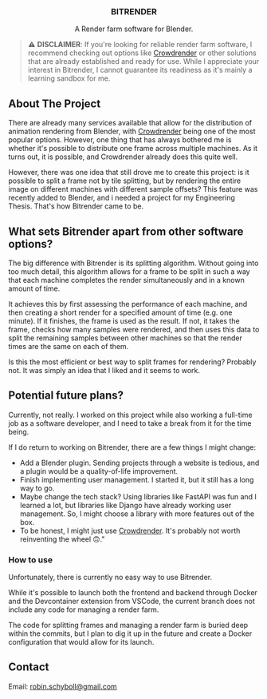 <br />
<div align="center">
  <h3 align="center">BITRENDER</h3>
  <p align="center">
    A Render farm software for Blender.
  </p>
</div>

> :warning: **DISCLAIMER**: If you're looking for reliable render farm software, I recommend checking out options like <a href="https://www.crowd-render.com/">Crowdrender</a> or other solutions that are already established and ready for use. While I appreciate your interest in Bitrender, I cannot guarantee its readiness as it's mainly a learning sandbox for me.

## About The Project

There are already many services available that allow for the distribution of animation rendering from Blender, with <a href="https://www.crowd-render.com/">Crowdrender</a> being one of the most popular options. However, one thing that has always bothered me is whether it's possible to distribute one frame across multiple machines. As it turns out, it is possible, and Crowdrender already does this quite well.

However, there was one idea that still drove me to create this project: is it possible to split a frame not by tile splitting, but by rendering the entire image on different machines with different sample offsets? This feature was recently added to Blender, and i needed a project for my Engineering Thesis. That's how Bitrender came to be.

## What sets Bitrender apart from other software options?
The big difference with Bitrender is its splitting algorithm. Without going into too much detail, this algorithm allows for a frame to be split in such a way that each machine completes the render simultaneously and in a known amount of time. 

It achieves this by first assessing the performance of each machine, and then creating a short render for a specified amount of time (e.g. one minute). If it finishes, the frame is used as the result. If not, it takes the frame, checks how many samples were rendered, and then uses this data to split the remaining samples between other machines so that the render times are the same on each of them.

Is this the most efficient or best way to split frames for rendering? Probably not. It was simply an idea that I liked and it seems to work.

## Potential future plans? 
Currently, not really. I worked on this project while also working a full-time job as a software developer, and I need to take a break from it for the time being.

If I do return to working on Bitrender, there are a few things I might change:
* Add a Blender plugin. Sending projects through a website is tedious, and a plugin would be a quality-of-life improvement.
* Finish implementing user management. I started it, but it still has a long way to go.
* Maybe change the tech stack? Using libraries like FastAPI was fun and I learned a lot, but libraries like Django have already working user management. So, I might choose a library with more features out of the box.
* To be honest, I might just use <a href="https://www.crowd-render.com/">Crowdrender</a>. It's probably not worth reinventing the wheel 🙃."


### How to use
Unfortunately, there is currently no easy way to use Bitrender. 

While it's possible to launch both the frontend and backend through Docker and the Devcontainer extension from VSCode, the current branch does not include any code for managing a render farm. 

The code for splitting frames and managing a render farm is buried deep within the commits, but I plan to dig it up in the future and create a Docker configuration that would allow for its launch.

<!-- CONTACT -->
## Contact
Email: robin.schyboll@gmail.com
